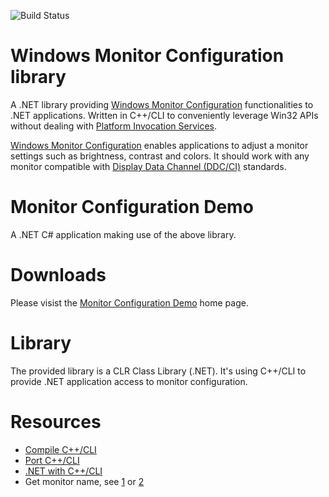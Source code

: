 ![Build Status](https://slions.visualstudio.com/_apis/public/build/definitions/ad16bbd0-a884-4787-8e3a-85daf30cca16/1/badge)

# Windows Monitor Configuration library
A .NET library providing [Windows Monitor Configuration] functionalities to .NET applications.
Written in C++/CLI to conveniently leverage Win32 APIs without dealing with [Platform Invocation Services].

[Windows Monitor Configuration] enables applications to adjust a monitor settings such as brightness, contrast and colors.
It should work with any monitor compatible with [Display Data Channel (DDC/CI)] standards.

# Monitor Configuration Demo
A .NET C# application making use of the above library.

# Downloads
Please visist the [Monitor Configuration Demo] home page.

[Windows Monitor Configuration]: https://msdn.microsoft.com/en-us/library/vs/alm/dd692962(v=vs.85).aspx
[Platform Invocation Services]: https://en.wikipedia.org/wiki/Platform_Invocation_Services
[Display Data Channel (DDC/CI)]: https://en.wikipedia.org/wiki/Display_Data_Channel
[Monitor Configuration Demo]: https://slions.net/resources/monitor-configuration-demo.3/

# Library

The provided library is a CLR Class Library (.NET).
It's using C++/CLI to provide .NET application access to monitor configuration.

# Resources

- [Compile C++/CLI]
- [Port C++/CLI]
- [.NET with C++/CLI]
- Get monitor name, see [1] or [2]

[Compile C++/CLI]: https://learn.microsoft.com/en-us/cpp/dotnet/walkthrough-compiling-a-cpp-program-that-targets-the-clr-in-visual-studio?view=msvc-170
[Port C++/CLI]: https://learn.microsoft.com/en-us/dotnet/core/porting/cpp-cli
[.NET with C++/CLI]: https://learn.microsoft.com/en-us/cpp/dotnet/dotnet-programming-with-cpp-cli-visual-cpp
[1]: https://stackoverflow.com/a/28257839/3969362
[2]: https://stackoverflow.com/questions/20060584/get-the-name-of-a-monitor